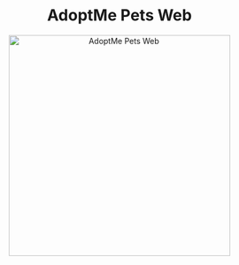 **<h1 align='center'>AdoptMe Pets Web</h1>**

<p align="center">
  <img src="src/assets/readame.png" alt="AdoptMe Pets Web" width="400"/>
</p>
